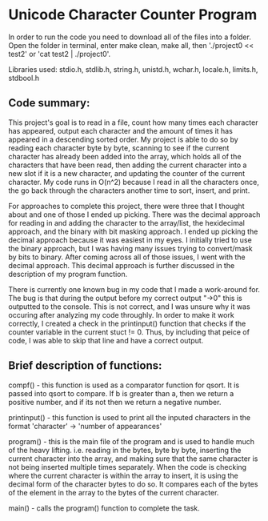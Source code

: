 # Unicode Character Counter Program 

In order to run the code you need to download all of the files into a folder. Open the folder in terminal, enter make clean, make all, then './project0 << test2' or 'cat test2 | ./project0'.

Libraries used: stdio.h, stdlib.h, string.h, unistd.h, wchar.h, locale.h, limits.h, stdbool.h

## Code summary:

This project's goal is to read in a file, count how many times each character has appeared, output each character and the amount of times it has appeared in a descending sorted order. My project is able to do so by reading each character byte by byte, scanning to see if the current character has already been added into the array, which holds all of the characters that have been read, then adding the current character into a new slot if it is a new character, and updating the counter of the current character. My code runs in O(n^2) because I read in all the characters once, the go back through the characters another time to sort, insert, and print. 

For approaches to complete this project, there were three that I thought about and one of those I ended up picking. There was the decimal approach for reading in and adding the character to the array/list, the hexidecimal approach, and the binary with bit masking approach. I ended up picking the decimal approach because it was easiest in my eyes. I initially tried to use the binary approach, but I was having many issues trying to convert/mask by bits to binary. After coming across all of those issues, I went with the decimal approach. This decimal approach is further discussed in the description of my program function. 

There is currently one known bug in my code that I made a work-around for. The bug is that during the output before my correct output "->0" this is outputted to the console. This is not correct, and I was unsure why it was occuring after analyzing my code throughly. In order to make it work correctly, I created a check in the printinput() function that checks if the counter variable in the current stuct != 0. Thus, by including that peice of code, I was able to skip that line and have a correct output. 

## Brief description of functions:

compf() - this function is used as a comparator function for qsort. It is passed into qsort to compare. If b is greater than a, then we return a positive number, and if its not then we return a negative number.

printinput() - this function is used to print all the inputed characters in the format 'character' -> 'number of appearances'

program() - this is the main file of the program and is used to handle much of the heavy lifting. i.e. reading in the bytes, byte by byte, inserting the current character into the array, and making sure that the same character is not being inserted multiple times separately. When the code is checking where the current character is within the array to insert, it is using the decimal form of the character bytes to do so. It compares each of the bytes of the element in the array to the bytes of the current character. 

main() - calls the program() function to complete the task.



